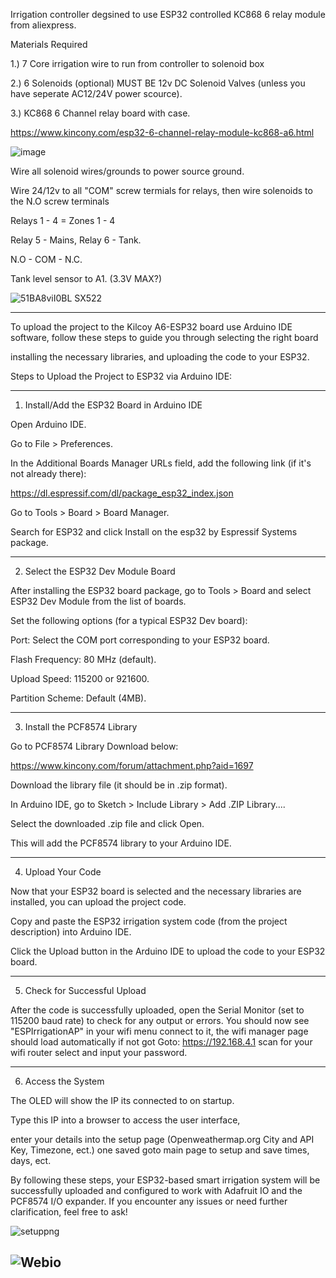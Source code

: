 Irrigation controller degsined to use ESP32 controlled KC868 6 relay module from aliexpress.

Materials Required

1.) 7 Core irrigation wire to run from controller to solenoid box

2.) 6 Solenoids (optional) MUST BE 12v DC Solenoid Valves (unless you have seperate AC12/24V power scource). 

3.) KC868 6 Channel relay board with case.

https://www.kincony.com/esp32-6-channel-relay-module-kc868-a6.html

![image](https://github.com/user-attachments/assets/113cedeb-a453-42a8-809c-a522808daa87)


Wire all solenoid wires/grounds to power source ground.

Wire 24/12v to all "COM" screw termials for relays, then wire solenoids to the N.O screw terminals

Relays 1 - 4 = Zones 1 - 4 

Relay 5 - Mains, Relay 6 - Tank.

N.O - COM - N.C.

Tank level sensor to A1. (3.3V MAX?)

![51BA8viI0BL _SX522_](https://github.com/user-attachments/assets/3ca35811-27b2-4bfd-a91e-8748b7463eb3)

---

To upload the project to the Kilcoy A6-ESP32 board use Arduino IDE software, follow these steps to guide you through selecting the right board

installing the necessary libraries, and uploading the code to your ESP32.


Steps to Upload the Project to ESP32 via Arduino IDE:

---

1. Install/Add the ESP32 Board in Arduino IDE

Open Arduino IDE.

Go to File > Preferences.

In the Additional Boards Manager URLs field, add the following link (if it's not already there):

https://dl.espressif.com/dl/package_esp32_index.json

Go to Tools > Board > Board Manager.

Search for ESP32 and click Install on the esp32 by Espressif Systems package.



---

2. Select the ESP32 Dev Module Board

After installing the ESP32 board package, go to Tools > Board and select ESP32 Dev Module from the list of boards.

Set the following options (for a typical ESP32 Dev board):

Port: Select the COM port corresponding to your ESP32 board.

Flash Frequency: 80 MHz (default).

Upload Speed: 115200 or 921600.

Partition Scheme: Default (4MB).




---

3. Install the PCF8574 Library

Go to PCF8574 Library Download below:

https://www.kincony.com/forum/attachment.php?aid=1697

Download the library file (it should be in .zip format).

In Arduino IDE, go to Sketch > Include Library > Add .ZIP Library....

Select the downloaded .zip file and click Open.

This will add the PCF8574 library to your Arduino IDE.


---

4. Upload Your Code

Now that your ESP32 board is selected and the necessary libraries are installed, you can upload the project code.

Copy and paste the ESP32 irrigation system code (from the project description) into Arduino IDE.

Click the Upload button in the Arduino IDE to upload the code to your ESP32 board.


---

5. Check for Successful Upload

After the code is successfully uploaded, open the Serial Monitor (set to 115200 baud rate) to check for any output or errors.
You should now see "ESPIrrigationAP" in your wifi menu connect to it, the wifi manager page should load automatically if not got Goto: https://192.168.4.1 scan for your wifi router select and input your password.

---

6. Access the System

The OLED will show the IP its connected to on startup. 

Type this IP into a browser to access the user interface,

enter your details into the setup page (Openweathermap.org City and API Key, Timezone, ect.) one saved goto main page to setup and save times, days, ect.

By following these steps, your ESP32-based smart irrigation system will be successfully uploaded and configured to work with Adafruit IO and the PCF8574 I/O expander. If you encounter any issues or need further clarification, feel free to ask!

![setuppng](https://github.com/user-attachments/assets/da8d36a7-e759-4e1a-8728-806d3cfdf084)

![Webio](https://github.com/user-attachments/assets/54be9b2d-0afc-45a5-a8e6-372c8818dddc)
---




